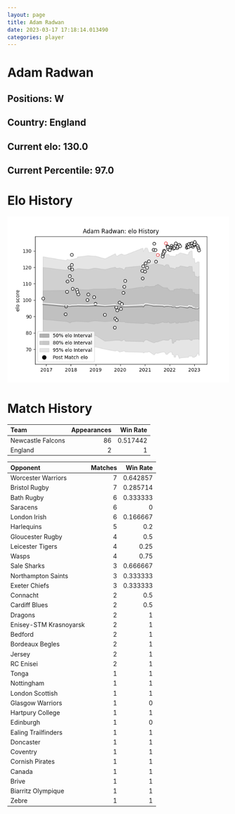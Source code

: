 ```yaml
---  
layout: page  
title: Adam Radwan  
date: 2023-03-17 17:18:14.013490  
categories: player  
---
```

# Adam Radwan

## Positions: W

## Country: England

## Current elo: 130.0

## Current Percentile: 97.0

# Elo History


![elo history](history_AdamRadwan.png)
# Match History


| Team              |   Appearances |   Win Rate |
|:------------------|--------------:|-----------:|
| Newcastle Falcons |            86 |   0.517442 |
| England           |             2 |   1        |

| Opponent               |   Matches |   Win Rate |
|:-----------------------|----------:|-----------:|
| Worcester Warriors     |         7 |   0.642857 |
| Bristol Rugby          |         7 |   0.285714 |
| Bath Rugby             |         6 |   0.333333 |
| Saracens               |         6 |   0        |
| London Irish           |         6 |   0.166667 |
| Harlequins             |         5 |   0.2      |
| Gloucester Rugby       |         4 |   0.5      |
| Leicester Tigers       |         4 |   0.25     |
| Wasps                  |         4 |   0.75     |
| Sale Sharks            |         3 |   0.666667 |
| Northampton Saints     |         3 |   0.333333 |
| Exeter Chiefs          |         3 |   0.333333 |
| Connacht               |         2 |   0.5      |
| Cardiff Blues          |         2 |   0.5      |
| Dragons                |         2 |   1        |
| Enisey-STM Krasnoyarsk |         2 |   1        |
| Bedford                |         2 |   1        |
| Bordeaux Begles        |         2 |   1        |
| Jersey                 |         2 |   1        |
| RC Enisei              |         2 |   1        |
| Tonga                  |         1 |   1        |
| Nottingham             |         1 |   1        |
| London Scottish        |         1 |   1        |
| Glasgow Warriors       |         1 |   0        |
| Hartpury College       |         1 |   1        |
| Edinburgh              |         1 |   0        |
| Ealing Trailfinders    |         1 |   1        |
| Doncaster              |         1 |   1        |
| Coventry               |         1 |   1        |
| Cornish Pirates        |         1 |   1        |
| Canada                 |         1 |   1        |
| Brive                  |         1 |   1        |
| Biarritz Olympique     |         1 |   1        |
| Zebre                  |         1 |   1        |
